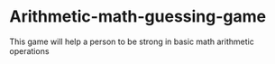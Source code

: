 # Arithmetic-math-guessing-game
This game will help a person to be strong in basic math arithmetic operations 
